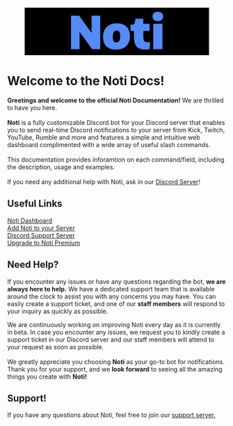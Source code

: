<figure><img src=".gitbook/assets/favicon.png" alt=""><figcaption></figcaption></figure>

# Welcome to the Noti Docs!

**Greetings and welcome to the official Noti Documentation!** We are thrilled to have you here. \
\
**Noti** is a fully customizable Discord bot for your Discord server that enables you to send real-time Discord notifications to your server from Kick, Twitch, YouTube, Rumble and more and features a simple and intuitive web dashboard complimented with a wide array of useful slash commands. \
\
This documentation provides inforamtion on each command/field, including the description, usage and examples. \
\
If you need any additional help with Noti, ask in our [Discord Server](https://discord.com/invite/xq6F6ZkUte)!

## Useful Links

[Noti Dashboard](https://notibot.app) \
[Add Noti to your Server](https://notibot.app/invite) \
[Discord Support Server](https://discord.com/invite/xq6F6ZkUte) \
[Upgrade to Noti Premium](https://notibot.app/premium)
<!--
## What Is NotiBot?

**Noti** is a useful Discord bot that enables you to send real-time Discord notifications directly to your server from Twitch, YouTube, Kick, Rumble and more! Whether you're a gamer, artist or content creator, Noti is an excellent tool to keep you in the loop, staying engaged with your community and never missing an important update again. Noti is trusted by top creators and servers to provide seamless alerts.
-->

## Need Help?

If you encounter any issues or have any questions regarding the bot, **we are always here to help.** We have a dedicated support team that is available around the clock to assist you with any concerns you may have. You can easily create a support ticket, and one of our **staff members** will respond to your inquiry as quickly as possible.

We are continuously working on improving Noti every day as it is currently in beta. In case you encounter any issues, we request you to kindly create a support ticket in our Discord server and our staff members will attend to your request as soon as possible.\
\
We greatly appreciate you choosing **Noti** as your go-to bot for notifications. Thank you for your support, and we **look forward** to seeing all the amazing things you create with **Noti!**

## Support!

If you have any questions about Noti, feel free to join our [support server. ](https://discord.com/invite/xq6F6ZkUte)
